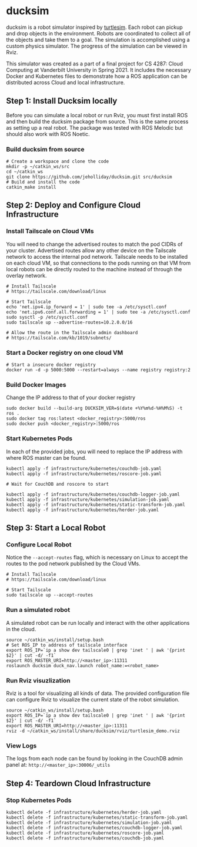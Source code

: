 # ducksim

ducksim is a robot simulator inspired by [turtlesim](http://wiki.ros.org/turtlesim).
Each robot can pickup and drop objects in the environment. Robots are coordinated to
collect all of the objects and take them to a goal. The simulation is accomplished using
a custom physics simulator. The progress of the simulation can be viewed in Rviz.

This simulator was created as a part of a final project for CS 4287: Cloud Computing
at Vanderbilt University in Spring 2021. It includes the necessary Docker and
Kubernetes files to demonstrate how a ROS application can be distributed across
Cloud and local infrastructure.

## Step 1: Install Ducksim locally

Before you can simulate a local robot or run Rviz, you must first install ROS and then
build the ducksim package from source. This is the same process as setting up a real
robot. The package was tested with ROS Melodic but should also work with ROS Noetic.

### Build ducksim from source
```
# Create a workspace and clone the code
mkdir -p ~/catkin_ws/src
cd ~/catkin_ws
git clone https://github.com/jeholliday/ducksim.git src/ducksim
# Build and install the code
catkin_make install
```

## Step 2: Deploy and Configure Cloud Infrastructure

### Install Tailscale on Cloud VMs
You will need to change the advertised routes to match the pod CIDRs of your cluster.
Advertised routes allow any other device on the Tailscale network to access the
internal pod network. Tailscale needs to be installed on each cloud VM, so that
connections to the pods running on that VM from local robots can be directly routed
to the machine instead of through the overlay network.
```
# Install Tailscale
# https://tailscale.com/download/linux

# Start Tailscale
echo 'net.ipv4.ip_forward = 1' | sudo tee -a /etc/sysctl.conf
echo 'net.ipv6.conf.all.forwarding = 1' | sudo tee -a /etc/sysctl.conf
sudo sysctl -p /etc/sysctl.conf
sudo tailscale up --advertise-routes=10.2.0.0/16

# Allow the route in the Tailscale admin dashboard
# https://tailscale.com/kb/1019/subnets/
```

### Start a Docker registry on one cloud VM
```
# Start a insecure docker registry
docker run -d -p 5000:5000 --restart=always --name registry registry:2
```

### Build Docker Images
Change the IP address to that of your docker registry
```
sudo docker build --build-arg DUCKSIM_VER=$(date +%Y%m%d-%H%M%S) -t ros .
sudo docker tag ros:latest <docker_registry>:5000/ros
sudo docker push <docker_registry>:5000/ros
```

### Start Kubernetes Pods
In each of the provided jobs, you will need to replace the IP address with where ROS master can be found.
```
kubectl apply -f infrastructure/kubernetes/couchdb-job.yaml
kubectl apply -f infrastructure/kubernetes/roscore-job.yaml

# Wait for CouchDB and roscore to start

kubectl apply -f infrastructure/kubernetes/couchdb-logger-job.yaml
kubectl apply -f infrastructure/kubernetes/simulation-job.yaml
kubectl apply -f infrastructure/kubernetes/static-transform-job.yaml
kubectl apply -f infrastructure/kubernetes/herder-job.yaml
```

## Step 3: Start a Local Robot

### Configure Local Robot
Notice the `--accept-routes` flag, which is necessary on Linux to accept the routes
to the pod network published by the Cloud VMs.
```
# Install Tailscale
# https://tailscale.com/download/linux

# Start Tailscale
sudo tailscale up --accept-routes
```

### Run a simulated robot
A simulated robot can be run locally and interact with the other applications in
the cloud. 
```
source ~/catkin_ws/install/setup.bash
# Set ROS_IP to address of tailscale interface
export ROS_IP=`ip a show dev tailscale0 | grep 'inet ' | awk '{print $2}' | cut -d/ -f1`
export ROS_MASTER_URI=http://<master_ip>:11311
roslaunch ducksim duck_nav.launch robot_name:=<robot_name>
```

### Run Rviz visuzlization
Rviz is a tool for visualizing all kinds of data. The provided configuration file
can configure Rviz to visualize the current state of the robot simulation.
```
source ~/catkin_ws/install/setup.bash
export ROS_IP=`ip a show dev tailscale0 | grep 'inet ' | awk '{print $2}' | cut -d/ -f1`
export ROS_MASTER_URI=http://<master_ip>:11311
rviz -d ~/catkin_ws/install/share/ducksim/rviz/turtlesim_demo.rviz
```

### View Logs
The logs from each node can be found by looking in the CouchDB admin panel at:
`http://<master_ip>:30006/_utils`

## Step 4: Teardown Cloud Infrastructure

### Stop Kubernetes Pods
```
kubectl delete -f infrastructure/kubernetes/herder-job.yaml
kubectl delete -f infrastructure/kubernetes/static-transform-job.yaml
kubectl delete -f infrastructure/kubernetes/simulation-job.yaml
kubectl delete -f infrastructure/kubernetes/couchdb-logger-job.yaml
kubectl delete -f infrastructure/kubernetes/roscore-job.yaml
kubectl delete -f infrastructure/kubernetes/couchdb-job.yaml
```